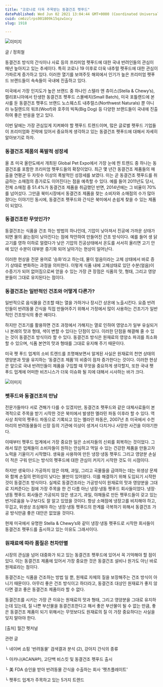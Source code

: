```yaml
---
title: "코로나로 더욱 주목받는 동결건조 펫푸드"
datePublished: Wed Jun 02 2021 13:04:44 GMT+0000 (Coordinated Universal Time)
cuid: cm6zzlrps001809k15qzw1ocy
slug: 1918

---
```



![이미지](https://cdn.hashnode.com/res/hashnode/image/upload/v1739248419599/5d47834a-fb8a-4f7d-b914-8c245e39416a.jpeg)

글 / 정희철

동결건조 방식의 간식이나 사료 등의 프리미엄 펫푸드에 대한 국내 반려인들의 관심이 매년 높아지고 있는 추세이다. 특히 코로나 19 이후로 더욱 내추럴 펫푸드에 대한 관심이 가파르게 증가하고 있다. 이러한 열기를 보여주듯 해외에서 인기가 높은 프리미엄 펫푸드 브랜드들이 속속들이 국내에 진출하고 있다.

미국에서 가장 인지도가 높은 브랜드 중 하나인 스텔라 앤 츄이스(Stella & Chewy’s), 캘리포니아에서 탄생한 동결건조 펫푸드 스몰배치(Small Batch), 미국 포틀랜드에 본사를 둔 동결건조 펫푸드 브랜드 노스웨스트 내추럴스(Northwest Naturals) 뿐 아니라 뉴질랜드의 워프(Woof)와 호주의 빅독(Big Dog) 등 다양한 브랜드들이 국내에 진출하여 좋은 반응을 얻고 있다.

이번 달에는 가장 관심있게 지켜봐야 할 펫푸드 트렌드이며, 많은 글로벌 펫푸드 기업들이 프리미엄화 전략에 있어서 중요하게 생각하고 있는 동결건조 펫푸드에 대해서 자세히 알아보기로 하자.

### 동결건조 제품의 폭발적 성장세

올 초 미국 올란도에서 개최된 Global Pet Expo에서 가장 눈에 띈 트렌드 중 하나는 동결건조를 포함한 프리미엄 펫푸드들의 확장이었다. 최근 몇 년간 동결건조 제품들의 매출을 연평균 두 자릿수 이상의 폭발적인 성장세를 보였다. 이는 곧 동결건조 펫푸드를 취급하는 소매점의 증가로도 이어진다는 점을 예측할 수 있다. 예를 들어 2011년도 당시, 전체 소매점 중 51.4%가 동결건조 제품을 취급했던 반면, 2014년에는 그 비율이 70%를 넘어섰다. 그만큼 북미시장에서 동결건조 제품을 찾는 소비자와 소매점의 수가 많아졌다는 이야기인 동시에, 동결건조 펫푸드와 간식은 북미에서 손쉽게 찾을 수 있는 제품이 되었다.

### 동결건조란 무엇인가?

동결건조는 식품을 건조 하는 방법의 하나인데, 기압이 낮아져서 진공에 가까운 상태가 되면 물의 끓는점이 낮아진다는 점에 착안하여 만들어진 건조 방식이다. 예를 들어 생 닭고기를 영하 이하로 얼렸다가 낮은 기압의 진공상태에서 온도를 서서히 올리면 고기 안에 있던 수분이 대부분 증기화 되어 날아가는 현상이 일어난다.

이러한 현상을 전문 용어로 ‘승화’라고 하는데, 물이 얼음이라는 고체 상태에서 바로 증기 상태로 변화하는 과정을 의미한다. 이렇게 식품 내에 고체상태로 있던 수분(얼음)이 수증기가 되어 없어짐으로써 얻을 수 있는 가장 큰 장점은 식품의 맛, 형태, 그리고 영양분들이 그대로 유지된다는 점이다.

### 동결건조는 일반적인 건조와 어떻게 다른가?

일반적으로 음식물을 건조할 때는 열을 가하거나 장시간 상온에 노출시킨다. 요즘 반려인들이 반려동물 간식을 직접 만들어주기 위해서 가정에서 많이 사용하는 건조기가 일반적인 건조방식의 좋은 예이다.

하지만 건조기를 활용하면 건조 과정에서 가해지는 열로 인하여 영양소가 일부 유실되거나 본래의 맛과 형태, 색이 변할 수 있다는 단점이 있다. 이러한 단점을 해결해 줄 수 있는 것이 동결건조 방식이라 할 수 있다. 동결건조 방식은 원재료의 영양소 파괴를 최소화할 수 있으며, 식품 본연의 맛과 형태를 그대로 유지해 주기 때문이다.

미국 펫 푸드 업계의 소비 트렌드를 조명해보면서 알게된 사실은 원재료의 천연 상태의 영양분과 맛을 유지하는 ‘동결건조 제품’의 비중이 점차 증가한다는 것이다. 이러한 현상은 앞으로 국내 반려인들이 제품을 구입할 때 무엇을 중요하게 생각할지, 또한 국내 펫 푸드 업계에 어떠한 비즈니스가 더욱 이슈화 될 지에 대해서 시사하는 바가 크다.

![이미지](https://cdn.hashnode.com/res/hashnode/image/upload/v1739248421167/d70425e0-a717-4fb1-9f81-51a31429acf6.jpeg)

### 펫푸드와 동결건조의 만남

전문가들마다 서로 견해가 다를 수 있겠지만, 동결건조 펫푸드와 같은 대체사료들이 본격적으로 주목을 받기 시작한 것은 북미에서 발생한 멜라민 파동 이후라 할 수 있다. 역사상 최악의 펫푸드 파동으로 기록되고 있는 멜라민 파동은, 2007년 초 미국에서 수천 마리의 반려동물들이 신장 등의 기관에 이상이 생겨서 다치거나 사망한 사건을 이야기한다.

이때부터 펫푸드 업계에서 가장 중요한 일은 소비자들의 신뢰를 회복하는 것이었다. 그래서 많은 업체들이 소비자들이 원하는 안심하고 먹일 수 있는 건강한 제품을 만들고자 노력을 기울이기 시작했다. 생육을 사용하여 만든 냉장·냉동 펫푸드 그리고 영양분 손실이 적은 구워 만드는 방식의 펫푸드에 대한 관심이 커지기 시작한 것도 이 시점이다.

하지만 생육이나 가공하지 않은 야채, 과일, 그리고 곡물들을 급여하는 데는 위생상 문제와 함께 손질의 편의성이 낮다는 불만이 있어왔다. 이를 해결하기 위해 도입되기 시작한 것이 동결건조 방식이다. 실제로 동결건조라는 가공방식이 원재료의 맛과 영양분을 그대로 지켜준다는 점에 가장 주목을 한 건 다름 아닌 냉장·냉동 펫푸드 회사들이었다. 냉장·냉동 펫푸드 회사들은 가공되지 않은 생고기, 과일, 야채들로 만든 펫푸드들이 갖고 있는 번거로움을 누구보다도 잘 알고 있었을 것이다. 항상 소매점에 냉장고를 비치해야 하고, 무겁고, 위생상 조심해야 하는 냉장·냉동 펫푸드의 한계를 극복하기 위해서 동결건조 가공 방식만큼 좋은 대안은 없었을 것이다.

현재 미국에서 유명한 Stella & Chewy’s와 같이 냉장·냉동 펫푸드로 시작한 회사들이 동결건조 펫푸드를 출시하고 있는 이유도 그래서이다.

### 원재료에 따라 품질은 천차만별

시장의 관심을 넘어 대중화가 되고 있는 동결건조 펫푸드에 있어서 꼭 기억해야 할 점이 있다. 이는 동결건조 제품에 있어서 가장 중요한 것은 동결건조 설비나 원가도 아닌 바로 원재료라는 점이다.

동결건조는 식품을 건조하는 방법 일 뿐, 원재료 자체의 질을 보장해주는 건조 방식이 아니기 때문이다. 아무리 좋은 건조 방식이고 하더라고, 동결건조 대상인 원재료가 좋지 않다면 결코 좋은 동결건조 제품이라 할 수 없다.

동결건조를 시키는 가장 큰 이유는 원재료의 맛과 형태, 그리고 영양분을 그대로 유지하는데 있는데, 질 나쁜 부산물을 동결건조한다고 해서 좋은 부산물이 될 수 없는 만큼, 좋은 동결건조 제품이 되기 위해서는 무엇보다도 원재료의 질 이 가장 중요하다는 사실을 잊지 말아야 한다.

[출처] 월간 펫저널

관련 글

└ 네이버 쇼핑 '반려동물' 검색결과 분석 (2), 강아지 간식의 종류

└ 아카나(ACANA®), 고단백 비스킷 및 동결건조 펫푸드 출시

└ 美 FDA 승인을 받아 반려동물 간식을 수출하는 회사 '펫츠플레이트'

└ 펫푸드 업계가 주목하고 있는 5가지 트렌드
